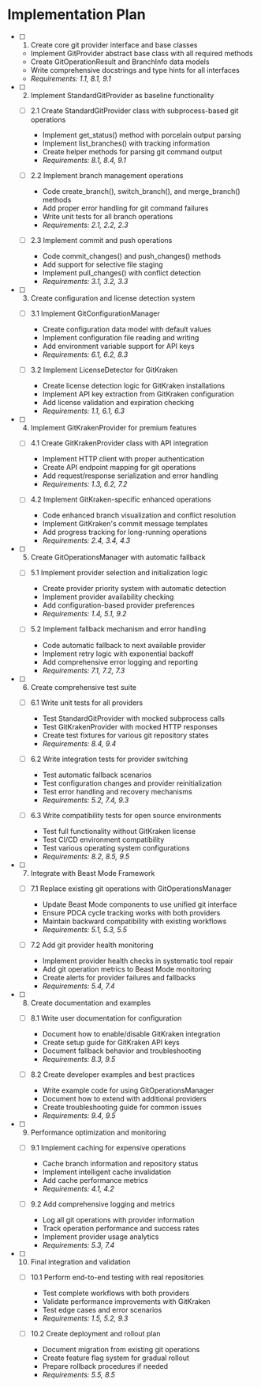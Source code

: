 # Implementation Plan

- [ ] 1. Create core git provider interface and base classes
  - Implement GitProvider abstract base class with all required methods
  - Create GitOperationResult and BranchInfo data models
  - Write comprehensive docstrings and type hints for all interfaces
  - _Requirements: 1.1, 8.1, 9.1_

- [ ] 2. Implement StandardGitProvider as baseline functionality
  - [ ] 2.1 Create StandardGitProvider class with subprocess-based git operations
    - Implement get_status() method with porcelain output parsing
    - Implement list_branches() with tracking information
    - Create helper methods for parsing git command output
    - _Requirements: 8.1, 8.4, 9.1_

  - [ ] 2.2 Implement branch management operations
    - Code create_branch(), switch_branch(), and merge_branch() methods
    - Add proper error handling for git command failures
    - Write unit tests for all branch operations
    - _Requirements: 2.1, 2.2, 2.3_

  - [ ] 2.3 Implement commit and push operations
    - Code commit_changes() and push_changes() methods
    - Add support for selective file staging
    - Implement pull_changes() with conflict detection
    - _Requirements: 3.1, 3.2, 3.3_

- [ ] 3. Create configuration and license detection system
  - [ ] 3.1 Implement GitConfigurationManager
    - Create configuration data model with default values
    - Implement configuration file reading and writing
    - Add environment variable support for API keys
    - _Requirements: 6.1, 6.2, 8.3_

  - [ ] 3.2 Implement LicenseDetector for GitKraken
    - Create license detection logic for GitKraken installations
    - Implement API key extraction from GitKraken configuration
    - Add license validation and expiration checking
    - _Requirements: 1.1, 6.1, 6.3_

- [ ] 4. Implement GitKrakenProvider for premium features
  - [ ] 4.1 Create GitKrakenProvider class with API integration
    - Implement HTTP client with proper authentication
    - Create API endpoint mapping for git operations
    - Add request/response serialization and error handling
    - _Requirements: 1.3, 6.2, 7.2_

  - [ ] 4.2 Implement GitKraken-specific enhanced operations
    - Code enhanced branch visualization and conflict resolution
    - Implement GitKraken's commit message templates
    - Add progress tracking for long-running operations
    - _Requirements: 2.4, 3.4, 4.3_

- [ ] 5. Create GitOperationsManager with automatic fallback
  - [ ] 5.1 Implement provider selection and initialization logic
    - Create provider priority system with automatic detection
    - Implement provider availability checking
    - Add configuration-based provider preferences
    - _Requirements: 1.4, 5.1, 9.2_

  - [ ] 5.2 Implement fallback mechanism and error handling
    - Code automatic fallback to next available provider
    - Implement retry logic with exponential backoff
    - Add comprehensive error logging and reporting
    - _Requirements: 7.1, 7.2, 7.3_

- [ ] 6. Create comprehensive test suite
  - [ ] 6.1 Write unit tests for all providers
    - Test StandardGitProvider with mocked subprocess calls
    - Test GitKrakenProvider with mocked HTTP responses
    - Create test fixtures for various git repository states
    - _Requirements: 8.4, 9.4_

  - [ ] 6.2 Write integration tests for provider switching
    - Test automatic fallback scenarios
    - Test configuration changes and provider reinitialization
    - Test error handling and recovery mechanisms
    - _Requirements: 5.2, 7.4, 9.3_

  - [ ] 6.3 Write compatibility tests for open source environments
    - Test full functionality without GitKraken license
    - Test CI/CD environment compatibility
    - Test various operating system configurations
    - _Requirements: 8.2, 8.5, 9.5_

- [ ] 7. Integrate with Beast Mode Framework
  - [ ] 7.1 Replace existing git operations with GitOperationsManager
    - Update Beast Mode components to use unified git interface
    - Ensure PDCA cycle tracking works with both providers
    - Maintain backward compatibility with existing workflows
    - _Requirements: 5.1, 5.3, 5.5_

  - [ ] 7.2 Add git provider health monitoring
    - Implement provider health checks in systematic tool repair
    - Add git operation metrics to Beast Mode monitoring
    - Create alerts for provider failures and fallbacks
    - _Requirements: 5.4, 7.4_

- [ ] 8. Create documentation and examples
  - [ ] 8.1 Write user documentation for configuration
    - Document how to enable/disable GitKraken integration
    - Create setup guide for GitKraken API keys
    - Document fallback behavior and troubleshooting
    - _Requirements: 8.3, 9.5_

  - [ ] 8.2 Create developer examples and best practices
    - Write example code for using GitOperationsManager
    - Document how to extend with additional providers
    - Create troubleshooting guide for common issues
    - _Requirements: 9.4, 9.5_

- [ ] 9. Performance optimization and monitoring
  - [ ] 9.1 Implement caching for expensive operations
    - Cache branch information and repository status
    - Implement intelligent cache invalidation
    - Add cache performance metrics
    - _Requirements: 4.1, 4.2_

  - [ ] 9.2 Add comprehensive logging and metrics
    - Log all git operations with provider information
    - Track operation performance and success rates
    - Implement provider usage analytics
    - _Requirements: 5.3, 7.4_

- [ ] 10. Final integration and validation
  - [ ] 10.1 Perform end-to-end testing with real repositories
    - Test complete workflows with both providers
    - Validate performance improvements with GitKraken
    - Test edge cases and error scenarios
    - _Requirements: 1.5, 5.2, 9.3_

  - [ ] 10.2 Create deployment and rollout plan
    - Document migration from existing git operations
    - Create feature flag system for gradual rollout
    - Prepare rollback procedures if needed
    - _Requirements: 5.5, 8.5_